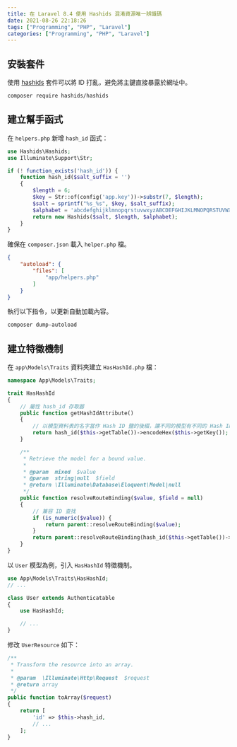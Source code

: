 ```yaml
---
title: 在 Laravel 8.4 使用 Hashids 混淆資源唯一辨識碼
date: 2021-08-26 22:18:26
tags: ["Programming", "PHP", "Laravel"]
categories: ["Programming", "PHP", "Laravel"]
---
```


## 安裝套件

使用 [hashids](https://github.com/vinkla/hashids) 套件可以將 ID 打亂，避免將主鍵直接暴露於網址中。

```bash
composer require hashids/hashids
```

## 建立幫手函式

在 `helpers.php` 新增 `hash_id` 函式：

```php
use Hashids\Hashids;
use Illuminate\Support\Str;

if (! function_exists('hash_id')) {
    function hash_id($salt_suffix = '')
    {
        $length = 6;
        $key = Str::of(config('app.key'))->substr(7, $length);
        $salt = sprintf("%s_%s", $key, $salt_suffix);
        $alphabet = 'abcdefghijklmnopqrstuvwxyzABCDEFGHIJKLMNOPQRSTUVWXYZ';
        return new Hashids($salt, $length, $alphabet);
    }
}
```

確保在 `composer.json` 載入 `helper.php` 檔。

```json
{
    "autoload": {
        "files": [
            "app/helpers.php"
        ]
    }
}
```

執行以下指令，以更新自動加載內容。

```bash
composer dump-autoload
```

## 建立特徵機制

在 `app\Models\Traits` 資料夾建立 `HasHashId.php` 檔：

```php
namespace App\Models\Traits;

trait HasHashId
{
    // 屬性 hash_id 存取器
    public function getHashIdAttribute()
    {
        // 以模型資料表的名字當作 Hash ID 鹽的後綴，讓不同的模型有不同的 Hash ID
        return hash_id($this->getTable())->encodeHex($this->getKey());
    }

    /**
     * Retrieve the model for a bound value.
     *
     * @param  mixed  $value
     * @param  string|null  $field
     * @return \Illuminate\Database\Eloquent\Model|null
     */
    public function resolveRouteBinding($value, $field = null)
    {
        // 兼容 ID 查找
        if (is_numeric($value)) {
            return parent::resolveRouteBinding($value);
        }
        return parent::resolveRouteBinding(hash_id($this->getTable())->decodeHex($value));
    }
}
```

以 `User` 模型為例，引入 `HasHashId` 特徵機制。

```php
use App\Models\Traits\HasHashId;
// ...

class User extends Authenticatable
{
    use HasHashId;

    // ...
}
```

修改 `UserResource` 如下：

```php
/**
 * Transform the resource into an array.
 *
 * @param  \Illuminate\Http\Request  $request
 * @return array
 */
public function toArray($request)
{
    return [
        'id' => $this->hash_id,
        // ...
    ];
}
```

